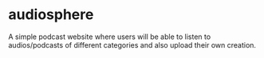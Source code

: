 # audiosphere

A simple podcast website where users will be able to listen to audios/podcasts of different categories and also upload their own creation.
